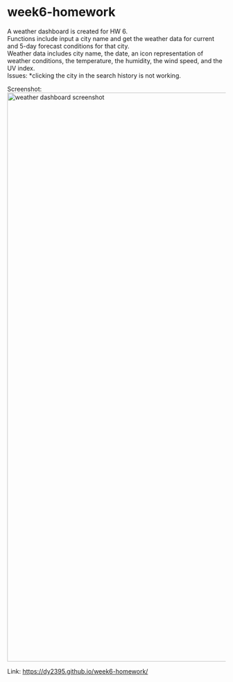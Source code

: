# week6-homework
A weather dashboard is created for HW 6. <br/>
Functions include input a city name and get the weather data for current and 5-day forecast conditions for that city. <br/>
Weather data includes city name, the date, an icon representation of weather conditions, the temperature, the humidity, the wind speed, and the UV index. <br/>
Issues: *clicking the city in the search history is not working. <br/>

Screenshot:<img width="1312" alt="weather dashboard screenshot" src="https://user-images.githubusercontent.com/71238779/171311599-1f3f9aa0-be93-4849-aa03-8aef76d3a1bf.png">

Link: https://dy2395.github.io/week6-homework/
